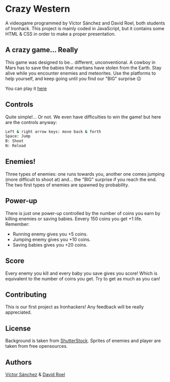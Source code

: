 # Crazy Western
A videogame programmed by Víctor Sánchez and David Roel, both students of Ironhack. This project is mainly coded in JavaScript, but it contains some HTML & CSS in order to make a proper presentation.

## A crazy game... Really
This game was designed to be... different, unconventional. A cowboy in Mars has to save the babies that martians have stolen from the Earth. Stay alive while you encounter enemies and meteorites. Use the platforms to help yourself, and keep going until you find our "BIG" surprise :wink:

You can play it [here](https://cifox92.github.io/crazy-western/)

## Controls
Quite simple!... Or not. We even have difficulties to win the game! but here are the controls anyway:

```bash
Left & right arrow keys: move back & forth
Space: Jump
B: Shoot
N: Reload
```

## Enemies!
Three types of enemies: one runs towards you, another one comes jumping (more difficult to shoot at) and... the "BIG" surprise if you reach the end. The two first types of enemies are spawned by probability.

## Power-up
There is just one power-up controlled by the number of coins you earn by killing enemies or saving babies. Eevery 150 coins you get +1 life. Remember:

* Running enemy gives you +5 coins.
* Jumping enemy gives you +10 coins.
* Saving babies gives you +20 coins.

## Score
Every enemy you kill and every baby you save gives you score! Which is equivalent to the number of coins you get. Try to get as much as you can!

## Contributing
This is our first project as Ironhackers! Any feedback will be really appreciated.

## License
Background is taken from [ShutterStock](https://shutterstock.com/es/home).
Sprites of enemies and player are taken from free opensources.

## Authors
[Víctor Sánchez](https://github.com/victor1305) & [David Roel](https://github.com/Cifox92)
